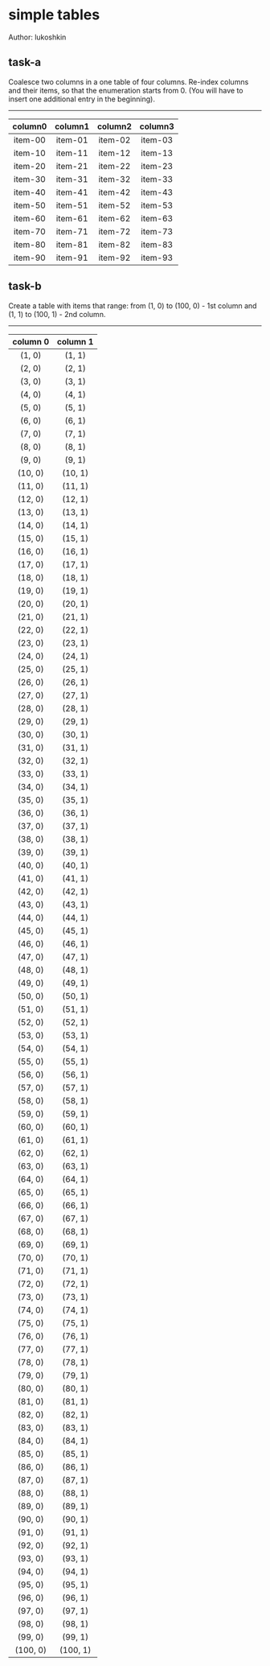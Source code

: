 # simple tables

Author: lukoshkin

## task-a

Coalesce two columns in a one table of four columns.
Re-index columns and their items, so that the enumeration starts from 0.
(You will have to insert one additional entry in the beginning).

---

  | column0 | column1 | column2 | column3 |
  |:-------:|:-------:|:-------:|:-------:|
  | item-00 | item-01 | item-02 | item-03 |
  | item-10 | item-11 | item-12 | item-13 |
  | item-20 | item-21 | item-22 | item-23 |
  | item-30 | item-31 | item-32 | item-33 |
  | item-40 | item-41 | item-42 | item-43 |
  | item-50 | item-51 | item-52 | item-53 |
  | item-60 | item-61 | item-62 | item-63 |
  | item-70 | item-71 | item-72 | item-73 |
  | item-80 | item-81 | item-82 | item-83 |
  | item-90 | item-91 | item-92 | item-93 |




## task-b

Create a table with items that range: from (1, 0) to (100, 0) - 1st column
and (1, 1) to (100, 1) - 2nd column.

---

  | column 0 | column 1 |
  |:--------:|:--------:|
  | (1, 0)   | (1, 1)   |
  | (2, 0)   | (2, 1)   |
  | (3, 0)   | (3, 1)   |
  | (4, 0)   | (4, 1)   |
  | (5, 0)   | (5, 1)   |
  | (6, 0)   | (6, 1)   |
  | (7, 0)   | (7, 1)   |
  | (8, 0)   | (8, 1)   |
  | (9, 0)   | (9, 1)   |
  | (10, 0)  | (10, 1)  |
  | (11, 0)  | (11, 1)  |
  | (12, 0)  | (12, 1)  |
  | (13, 0)  | (13, 1)  |
  | (14, 0)  | (14, 1)  |
  | (15, 0)  | (15, 1)  |
  | (16, 0)  | (16, 1)  |
  | (17, 0)  | (17, 1)  |
  | (18, 0)  | (18, 1)  |
  | (19, 0)  | (19, 1)  |
  | (20, 0)  | (20, 1)  |
  | (21, 0)  | (21, 1)  |
  | (22, 0)  | (22, 1)  |
  | (23, 0)  | (23, 1)  |
  | (24, 0)  | (24, 1)  |
  | (25, 0)  | (25, 1)  |
  | (26, 0)  | (26, 1)  |
  | (27, 0)  | (27, 1)  |
  | (28, 0)  | (28, 1)  |
  | (29, 0)  | (29, 1)  |
  | (30, 0)  | (30, 1)  |
  | (31, 0)  | (31, 1)  |
  | (32, 0)  | (32, 1)  |
  | (33, 0)  | (33, 1)  |
  | (34, 0)  | (34, 1)  |
  | (35, 0)  | (35, 1)  |
  | (36, 0)  | (36, 1)  |
  | (37, 0)  | (37, 1)  |
  | (38, 0)  | (38, 1)  |
  | (39, 0)  | (39, 1)  |
  | (40, 0)  | (40, 1)  |
  | (41, 0)  | (41, 1)  |
  | (42, 0)  | (42, 1)  |
  | (43, 0)  | (43, 1)  |
  | (44, 0)  | (44, 1)  |
  | (45, 0)  | (45, 1)  |
  | (46, 0)  | (46, 1)  |
  | (47, 0)  | (47, 1)  |
  | (48, 0)  | (48, 1)  |
  | (49, 0)  | (49, 1)  |
  | (50, 0)  | (50, 1)  |
  | (51, 0)  | (51, 1)  |
  | (52, 0)  | (52, 1)  |
  | (53, 0)  | (53, 1)  |
  | (54, 0)  | (54, 1)  |
  | (55, 0)  | (55, 1)  |
  | (56, 0)  | (56, 1)  |
  | (57, 0)  | (57, 1)  |
  | (58, 0)  | (58, 1)  |
  | (59, 0)  | (59, 1)  |
  | (60, 0)  | (60, 1)  |
  | (61, 0)  | (61, 1)  |
  | (62, 0)  | (62, 1)  |
  | (63, 0)  | (63, 1)  |
  | (64, 0)  | (64, 1)  |
  | (65, 0)  | (65, 1)  |
  | (66, 0)  | (66, 1)  |
  | (67, 0)  | (67, 1)  |
  | (68, 0)  | (68, 1)  |
  | (69, 0)  | (69, 1)  |
  | (70, 0)  | (70, 1)  |
  | (71, 0)  | (71, 1)  |
  | (72, 0)  | (72, 1)  |
  | (73, 0)  | (73, 1)  |
  | (74, 0)  | (74, 1)  |
  | (75, 0)  | (75, 1)  |
  | (76, 0)  | (76, 1)  |
  | (77, 0)  | (77, 1)  |
  | (78, 0)  | (78, 1)  |
  | (79, 0)  | (79, 1)  |
  | (80, 0)  | (80, 1)  |
  | (81, 0)  | (81, 1)  |
  | (82, 0)  | (82, 1)  |
  | (83, 0)  | (83, 1)  |
  | (84, 0)  | (84, 1)  |
  | (85, 0)  | (85, 1)  |
  | (86, 0)  | (86, 1)  |
  | (87, 0)  | (87, 1)  |
  | (88, 0)  | (88, 1)  |
  | (89, 0)  | (89, 1)  |
  | (90, 0)  | (90, 1)  |
  | (91, 0)  | (91, 1)  |
  | (92, 0)  | (92, 1)  |
  | (93, 0)  | (93, 1)  |
  | (94, 0)  | (94, 1)  |
  | (95, 0)  | (95, 1)  |
  | (96, 0)  | (96, 1)  |
  | (97, 0)  | (97, 1)  |
  | (98, 0)  | (98, 1)  |
  | (99, 0)  | (99, 1)  |
  | (100, 0) | (100, 1) |

